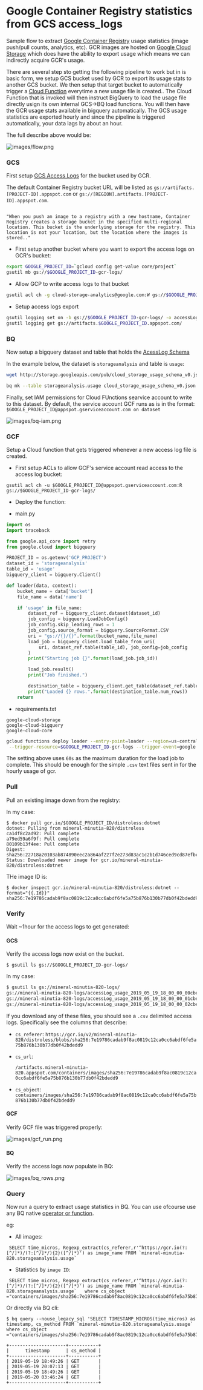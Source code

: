 # Google Container Registry statistics from GCS access_logs

Sample flow to extract [Google Container Registry](https://cloud.google.com/container-registry/docs/) usage statistics (image push/pull counts,  analytics, etc).  GCR images are hosted on [Google Cloud Storage](https://cloud.google.com/storage/) which does have the ability to export usage which means we can indirectly acquire GCR's usage.  

There are several step sto getting the following pipeline to work but in is basic form, we setup GCS bucket used by GCR to export its usage stats to another GCS bucket.  We then setup that target bucket to automatically trigger a [Cloud Function](https://cloud.google.com/functions/docs/) everytime a new usage file is created..  The Cloud Function that is invoked will then instruct BigQuery to load the usage file directly usign its own internal GCS->BQ load functions. You will then have the GCR usage stats available in bigquery automatically.  The GCS usage statistics are exported hourly and since the pipeline is triggered automatically, your data lags by about an hour.


The full describe above would be:

![images/flow.png](images/flow.png)


### GCS

First setup [GCS Access Logs](https://cloud.google.com/storage/docs/access-logs) for the bucket used by GCR.

The default Container Registry bucket URL will be listed as `gs://artifacts.[PROJECT-ID].appspot.com` or `gs://[REGION].artifacts.[PROJECT-ID].appspot.com`.
```

"When you push an image to a registry with a new hostname, Container Registry creates a storage bucket in the specified multi-regional location. This bucket is the underlying storage for the registry. This location is not your location, but the location where the images is stored.."
```

- First setup another bucket where you want to export the access logs on GCR's bucket:

```bash
export GOOGLE_PROJECT_ID=`gcloud config get-value core/project`
gsutil mb gs://$GOOGLE_PROJECT_ID-gcr-logs/
```

- Allow GCP to write access logs to that bucket

```bash
gsutil acl ch -g cloud-storage-analytics@google.com:W gs://$GOOGLE_PROJECT_ID-gcr-logs/
```

- Setup access logs export

```bash
gsutil logging set on -b gs://$GOOGLE_PROJECT_ID-gcr-logs/ -o accessLog gs://artifacts.$GOOGLE_PROJECT_ID.appspot.com/
gsutil logging get gs://artifacts.$GOOGLE_PROJECT_ID.appspot.com/ 
```


### BQ

Now setup a bigquery dataset and table that holds the [AcessLog Schema](https://cloud.google.com/storage/docs/access-logs#format)

In the example below, the dataset is `storageanalysis` and table is `usage`:

```bash
wget http://storage.googleapis.com/pub/cloud_storage_usage_schema_v0.json

bq mk --table storageanalysis.usage cloud_storage_usage_schema_v0.json
```

Finally, set IAM permissions for Cloud FUnctions searvice account to write to this dataset.  By default, the service account GCF runs as is in the format: `$GOOGLE_PROJECT_ID@appspot.gserviceaccount.com on dataset`

![images/bq-iam.png](images/bq-iam.png)


### GCF

Setup a Cloud function that gets triggered whenever a new access log file is created.

- First setup ACLs to allow GCF's service account read access to the access log bucket:

```
gsutil acl ch -u $GOOGLE_PROJECT_ID@appspot.gserviceaccount.com:R gs://$GOOGLE_PROJECT_ID-gcr-logs/
```

- Deploy the function:

- main.py
```python
import os
import traceback

from google.api_core import retry
from google.cloud import bigquery

PROJECT_ID = os.getenv('GCP_PROJECT')
dataset_id = 'storageanalysis'
table_id = 'usage'
bigquery_client = bigquery.Client()

def loader(data, context):
    bucket_name = data['bucket']
    file_name = data['name']

    if 'usage' in file_name:
        dataset_ref = bigquery_client.dataset(dataset_id)
        job_config = bigquery.LoadJobConfig()
        job_config.skip_leading_rows = 1
        job_config.source_format = bigquery.SourceFormat.CSV
        uri = "gs://{}/{}".format(bucket_name,file_name) 
        load_job = bigquery_client.load_table_from_uri(
            uri, dataset_ref.table(table_id), job_config=job_config
        )
        print("Starting job {}".format(load_job.job_id))

        load_job.result()
        print("Job finished.")

        destination_table = bigquery_client.get_table(dataset_ref.table(table_id))
        print("Loaded {} rows.".format(destination_table.num_rows))
    return 
```

- requirements.txt
```
google-cloud-storage
google-cloud-bigquery
google-cloud-core
```


```bash
gcloud functions deploy loader --entry-point=loader --region=us-central1  --runtime=python37 \
 --trigger-resource=$GOOGLE_PROJECT_ID-gcr-logs --trigger-event=google.storage.object.finalize   --timeout=60s --memory=256MB
```

The setting above uses `60s` as the maximum duration for the load job to complete.  This should be enough for the simple `.csv` text files sent in for the hourly usage of gcr.

### Pull

Pull an existing image down from the registry:

In my case:

```
$ docker pull gcr.io/$GOOGLE_PROJECT_ID/distroless:dotnet
dotnet: Pulling from mineral-minutia-820/distroless
ca1df8c2ad92: Pull complete 
a79ed59a6f9f: Pull complete 
80109b13f4ee: Pull complete 
Digest: sha256:22718a20103ab874890eec2a864af227f2e273d83ac1c2b1d746ced9cd87efbc
Status: Downloaded newer image for gcr.io/mineral-minutia-820/distroless:dotnet
```

THe image ID is:


```
$ docker inspect gcr.io/mineral-minutia-820/distroless:dotnet --format="{{.Id}}" 
sha256:7e19786cadab9f8ac0819c12ca0cc6abdf6fe5a75b876b130b77db0f42bdedd9
```


### Verify

Wait ~1hour for the access logs to get generated:


#### GCS

Verify the access logs now exist on the bucket.

```
$ gsutil ls gs://$GOOGLE_PROJECT_ID-gcr-logs/
```

In my case:
```bash
$ gsutil ls gs://mineral-minutia-820-logs/
gs://mineral-minutia-820-logs/accessLog_usage_2019_05_19_18_00_00_00cbe51e4b703105e9_v0
gs://mineral-minutia-820-logs/accessLog_usage_2019_05_19_18_00_00_01cbe51e4b703105e9_v0
gs://mineral-minutia-820-logs/accessLog_usage_2019_05_19_18_00_00_02cbe51e4b703105e9_v0
```

If you download any of these files, you should see a `.csv` delimited access logs.  Specifically see the columns that describe:

- `cs_referer`:
  `https://gcr.io/v2/mineral-minutia-820/distroless/blobs/sha256:7e19786cadab9f8ac0819c12ca0cc6abdf6fe5a75b876b130b77db0f42bdedd9`

- `cs_url`:

  `/artifacts.mineral-minutia-820.appspot.com/containers/images/sha256:7e19786cadab9f8ac0819c12ca0cc6abdf6fe5a75b876b130b77db0f42bdedd9`

- `cs_object`:
  `containers/images/sha256:7e19786cadab9f8ac0819c12ca0cc6abdf6fe5a75b876b130b77db0f42bdedd9`


#### GCF

Verify GCF file was triggered properly:

![images/gcf_run.png](images/gcf_run.png)


#### BQ

Verify the access logs now populate in BQ:

![images/bq_rows.png](images/bq_rows.png)


### Query

Now run a query to extract usage statistics in BQ.  You can use ofcourse use any BQ native [operator or function](https://cloud.google.com/bigquery/docs/reference/standard-sql/functions-and-operators).


eg:

- All images:
```
 SELECT time_micros, Regexp_extract(cs_referer,r'^https://gcr.io(?:[^/]*)/(?:[^/]*/){2}([^/]*)') as image_name FROM `mineral-minutia-820.storageanalysis.usage`
```

- Statistics by `image ID`:

```
 SELECT time_micros, Regexp_extract(cs_referer,r'^https://gcr.io(?:[^/]*)/(?:[^/]*/){2}([^/]*)') as image_name FROM `mineral-minutia-820.storageanalysis.usage`   where cs_object ="containers/images/sha256:7e19786cadab9f8ac0819c12ca0cc6abdf6fe5a75b876b130b77db0f42bdedd9" 
```

Or directly via BQ cli:

```
$ bq query --nouse_legacy_sql 'SELECT TIMESTAMP_MICROS(time_micros) as timestamp, cs_method FROM `mineral-minutia-820.storageanalysis.usage`   where cs_object ="containers/images/sha256:7e19786cadab9f8ac0819c12ca0cc6abdf6fe5a75b876b130b77db0f42bdedd9"'
 
+---------------------+-----------+
|      timestamp      | cs_method |
+---------------------+-----------+
| 2019-05-19 18:49:26 | GET       |
| 2019-05-19 20:07:13 | GET       |
| 2019-05-19 18:49:26 | GET       |
| 2019-05-20 03:46:24 | GET       |
+---------------------+-----------+
```
